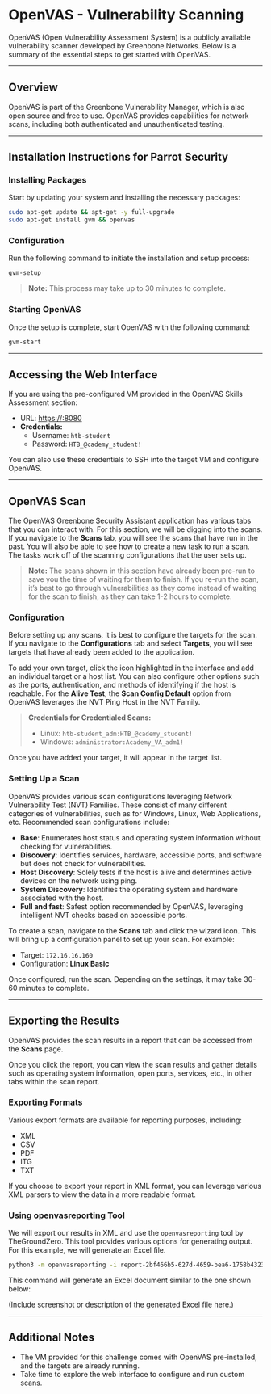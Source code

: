 # OpenVAS - Vulnerability Scanning

OpenVAS (Open Vulnerability Assessment System) is a publicly available vulnerability scanner developed by Greenbone Networks. Below is a summary of the essential steps to get started with OpenVAS.

---

## Overview

OpenVAS is part of the Greenbone Vulnerability Manager, which is also open source and free to use. OpenVAS provides capabilities for network scans, including both authenticated and unauthenticated testing.

---

## Installation Instructions for Parrot Security

### Installing Packages

Start by updating your system and installing the necessary packages:

```bash
sudo apt-get update && apt-get -y full-upgrade
sudo apt-get install gvm && openvas
```

### Configuration

Run the following command to initiate the installation and setup process:

```bash
gvm-setup
```

> **Note:** This process may take up to 30 minutes to complete.

### Starting OpenVAS

Once the setup is complete, start OpenVAS with the following command:

```bash
gvm-start
```

---

## Accessing the Web Interface

If you are using the pre-configured VM provided in the OpenVAS Skills Assessment section:

- URL: [https://<IP>:8080](https://<IP>:8080)
- **Credentials:**
  - Username: `htb-student`
  - Password: `HTB_@cademy_student!`

You can also use these credentials to SSH into the target VM and configure OpenVAS.

---

## OpenVAS Scan

The OpenVAS Greenbone Security Assistant application has various tabs that you can interact with. For this section, we will be digging into the scans. If you navigate to the **Scans** tab, you will see the scans that have run in the past. You will also be able to see how to create a new task to run a scan. The tasks work off of the scanning configurations that the user sets up.

> **Note:** The scans shown in this section have already been pre-run to save you the time of waiting for them to finish. If you re-run the scan, it’s best to go through vulnerabilities as they come instead of waiting for the scan to finish, as they can take 1-2 hours to complete.

### Configuration

Before setting up any scans, it is best to configure the targets for the scan. If you navigate to the **Configurations** tab and select **Targets**, you will see targets that have already been added to the application.

To add your own target, click the icon highlighted in the interface and add an individual target or a host list. You can also configure other options such as the ports, authentication, and methods of identifying if the host is reachable. For the **Alive Test**, the **Scan Config Default** option from OpenVAS leverages the NVT Ping Host in the NVT Family.

> **Credentials for Credentialed Scans:**
> - Linux: `htb-student_adm:HTB_@cademy_student!`
> - Windows: `administrator:Academy_VA_adm1!`

Once you have added your target, it will appear in the target list.

### Setting Up a Scan

OpenVAS provides various scan configurations leveraging Network Vulnerability Test (NVT) Families. These consist of many different categories of vulnerabilities, such as for Windows, Linux, Web Applications, etc. Recommended scan configurations include:

- **Base**: Enumerates host status and operating system information without checking for vulnerabilities.
- **Discovery**: Identifies services, hardware, accessible ports, and software but does not check for vulnerabilities.
- **Host Discovery**: Solely tests if the host is alive and determines active devices on the network using ping.
- **System Discovery**: Identifies the operating system and hardware associated with the host.
- **Full and fast**: Safest option recommended by OpenVAS, leveraging intelligent NVT checks based on accessible ports.

To create a scan, navigate to the **Scans** tab and click the wizard icon. This will bring up a configuration panel to set up your scan. For example:

- Target: `172.16.16.160`
- Configuration: **Linux Basic**

Once configured, run the scan. Depending on the settings, it may take 30-60 minutes to complete.

---

## Exporting the Results

OpenVAS provides the scan results in a report that can be accessed from the **Scans** page.

Once you click the report, you can view the scan results and gather details such as operating system information, open ports, services, etc., in other tabs within the scan report.

### Exporting Formats

Various export formats are available for reporting purposes, including:

- XML
- CSV
- PDF
- ITG
- TXT

If you choose to export your report in XML format, you can leverage various XML parsers to view the data in a more readable format.

### Using openvasreporting Tool

We will export our results in XML and use the `openvasreporting` tool by TheGroundZero. This tool provides various options for generating output. For this example, we will generate an Excel file.

```bash
python3 -m openvasreporting -i report-2bf466b5-627d-4659-bea6-1758b43235b1.xml -f xlsx
```

This command will generate an Excel document similar to the one shown below:

(Include screenshot or description of the generated Excel file here.)

---

## Additional Notes

- The VM provided for this challenge comes with OpenVAS pre-installed, and the targets are already running.
- Take time to explore the web interface to configure and run custom scans.

